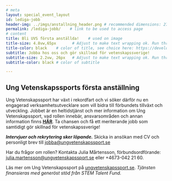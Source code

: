 ```yaml
---
# meta
layout: special_event_layout
id: lediga-jobb
header-img: ../imgs/anstallning_header.png # recommended dimensions: 2732x668px but other aspect ratios should also be fine.
permalink: /lediga-jobb/    # link to be used to access page
# content
title: Bli UVS första anställda!    # used on image
title-size: 4.8vw,65px       # Adjust to make text wrapping ok. Run through min(), e.g.: min(7vw,30px)
title-color: black    # color of title, see choice here: https://developer.mozilla.org/en-US/docs/Web/CSS/named-color
subtitle: Jobba hos oss och gör skillnad för vetenskapssverige!
subtitle-size: 2.2vw, 26px   # Adjust to make text wrapping ok. Run through min(), e.g.: min(7vw,30px)
subtitle-color: black # color of subtitle

---
```


## Ung Vetenskapssports första anställning
Ung Vetenskapssport har växt i rekordfart och vi söker därför nu en engagerad
verksamhetsutvecklare som vill bidra till förbundets tillväxt och utveckling. Jobbet
är en heltidstjänst och mer information om Ung Vetenskapssport, vad rollen innebär,
ansvarsområden och annan information finns
**[HÄR](/assets/anstallning-verksamhetsutvecklare.pdf)**. Ta chansen och få ett
meriterande jobb som samtidigt gör skillnad för vetenskapssverige!

***Intervjuer och rekrytering sker löpande.*** Skicka in ansökan med CV och personligt brev till
[jobba@ungvetenskapssport.se](mailto:jobba@ungvetenskapssport.se)

Har du frågor om rollen? Kontakta Julia Mårtensson, förbundsordförande:
[julia.martensson@ungvetenskapssport.se](mailto:julia.martensson@ungvetenskapssport.se)
eller +4673-042 21 60.

Läs mer om Ung Vetenskapssport på
[ungvetenskapssport.se](https://ungvetenskapssport.se).
*Tjänsten finansieras med generöst stöd från STEM Talent Fund.*

